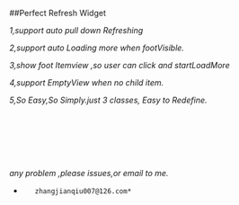 
##Perfect Refresh Widget


*1,support auto pull down Refreshing*

*2,support auto Loading more when footVisible.*

*3,show foot Itemview ,so user can click and startLoadMore*

*4,support EmptyView when no child item.*

*5,So Easy,So Simply.just 3 classes, Easy to Redefine.*


<br/>
<br/>
<br/>
<br/>
<br/>

*any problem ,please issues,or email to me.*
*        zhangjianqiu007@126.com*

